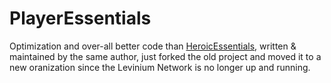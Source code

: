 # PlayerEssentials
Optimization and over-all better code than [HeroicEssentials][essentials], written & maintained by the same author, just forked the old project and moved it to a new oranization since the Levinium Network is no longer up and running.

[essentials]: https://github.com/rileycalhoun/heroicessentials

